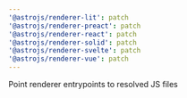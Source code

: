 ```yaml
---
'@astrojs/renderer-lit': patch
'@astrojs/renderer-preact': patch
'@astrojs/renderer-react': patch
'@astrojs/renderer-solid': patch
'@astrojs/renderer-svelte': patch
'@astrojs/renderer-vue': patch
---
```


Point renderer entrypoints to resolved JS files
